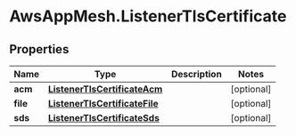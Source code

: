 # AwsAppMesh.ListenerTlsCertificate

## Properties

Name | Type | Description | Notes
------------ | ------------- | ------------- | -------------
**acm** | [**ListenerTlsCertificateAcm**](ListenerTlsCertificateAcm.md) |  | [optional] 
**file** | [**ListenerTlsCertificateFile**](ListenerTlsCertificateFile.md) |  | [optional] 
**sds** | [**ListenerTlsCertificateSds**](ListenerTlsCertificateSds.md) |  | [optional] 


